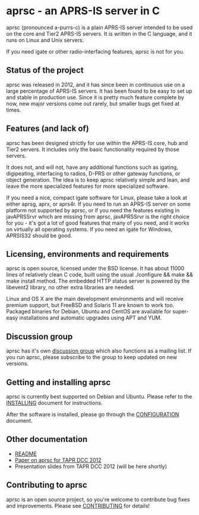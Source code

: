 
aprsc - an APRS-IS server in C
==============================

aprsc (pronounced a-purrs-c) is a plain APRS-IS server intended to be used
on the core and Tier2 APRS-IS servers.  It is written in the C language, and
it runs on Linux and Unix servers.

If you need igate or other radio-interfacing features, aprsc is not for you.


Status of the project
------------------------

aprsc was released in 2012, and it has since been in continuous use on a
large percentage of APRS-IS servers.  It has been found to be easy to set up
and stable in production use.  Since it is pretty much feature complete by
now, new major versions come out rarely, but smaller bugs get fixed at
times.


Features (and lack of)
-------------------------

aprsc has been designed strictly for use within the APRS-IS core, hub and
Tier2 servers.  It includes only the basic functionality required by those
servers.

It does not, and will not, have any additional functions such as igating,
digipeating, interfacing to radios, D-PRS or other gateway functions, or
object generation.  The idea is to keep aprsc relatively simple and lean,
and leave the more specialized features for more specialized software.

If you need a nice, compact igate software for Linux, please take a look at
either aprsg, aprx, or aprs4r.  If you need to run an APRS-IS server on some
platform not supported by aprsc, or if you need the features existing in
javAPRSSrvr which are missing from aprsc, javAPRSSrvr is the right choice
for you - it's got a lot of good features that many of you need, and it
works on virtually all operating systems.  If you need an igate for Windows,
APRSIS32 should be good.


Licensing, environments and requirements
-------------------------------------------

aprsc is open source, licensed under the BSD license. It has about 11000
lines of relatively clean C code, built using the usual ./configure && make
&& make install method.  The embedded HTTP status server is powered by the
libevent2 library, no other extra libraries are needed.

Linux and OS X are the main development environments and will receive
premium support, but FreeBSD and Solaris 11 are known to work too.  Packaged
binaries for Debian, Ubuntu and CentOS are available for super-easy
installations and automatic upgrades using APT and YUM.


Discussion group
-------------------

aprsc has it's own [discussion group][aprsc-group] which also functions as
a mailing list. If you run aprsc, please subscribe to the group to keep
updated on new versions.

[aprsc-group]: https://groups.google.com/forum/#!forum/aprsc


Getting and installing aprsc
-------------------------------

aprsc is currently best supported on Debian and Ubuntu.
Please refer to the [INSTALLING](INSTALLING.html) document
for instructions.

After the software is installed, please go through the
[CONFIGURATION](CONFIGURATION.html) document.


Other documentation
----------------------

* [README](README.html)
* [Paper on aprsc for TAPR DCC 2012](dcc-2012-aprsc.pdf)
* Presentation slides from TAPR DCC 2012 (will be here shortly)


Contributing to aprsc
------------------------

aprsc is an open source project, so you're welcome to contribute bug fixes
and improvements.  Please see [CONTRIBUTING](CONTRIBUTING.html) for details!


